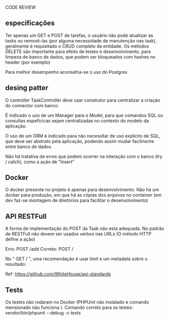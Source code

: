 CODE REVIEW

## especificações

Ter apenas um GET e POST de tarefas, o usuário não pode atualizar as tasks ou removê-las (por alguma necessidade de manutenção nas task), geralmente é requisitado o CRUD completo da entidade.
Os métodos DELETE são importante para efeito de testes e desenvolvimento, para limpeza de banco de dados, que podem ser bloqueados com hashes no header (por exemplo)

Para melhor desempenho aconselha-se o uso do Postgres

## desing patter 

O controller TaskController deve usar construtor para centralizar a criação do connector com banco.

É indicado o uso de um Manager para o Model, para que comandos SQL ou consultas espefícicas sejam centralizadas no contexto do modelo da aplicação.

O uso de um ORM é indicado para não necessitar de uso explicito de SQL, que deve ser abstrato pela aplicação, podendo assim mudar facilmente entre banco de dados.

Não há tratativa de erros que podem ocorrer na interação com o banco (try / catch), como a ação de "Insert"

## Docker

O docker presente no projeto é apenas para desenvolvimento.
Não há um docker para produção, em que há as cópias dos arquivos no container (em dev faz-se montagem de diretórios para facilitar o desenvolvimento)

## API RESTFull

A forma de implementação do POST da Task não esta adequada. 
No padrão de RESTFull não devem ser usados verbos nas URLs (O método HTTP define a ação)

Erro: POST /add
Correto:  POST /

No " GET / ", uma recomendação é usar limit e um metadata sobre o resultado:

Ref: https://github.com/WhiteHouse/api-standards

## Tests

Os testes não rodaram no Docker (PHPUnit não instalado e comando mensionado não funciona  ).
Comando correto para os testes: vendor/bin/phpunit --debug -c tests 




